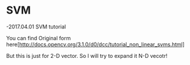 # SVM
-2017.04.01
SVM tutorial

You can find Original form here[http://docs.opencv.org/3.1.0/d0/dcc/tutorial_non_linear_svms.html]

But this is just for 2-D vector. So I will try to expand it N-D vecotr!
